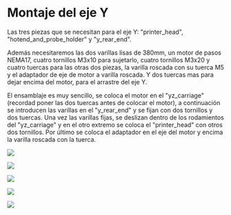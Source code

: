 # Montaje del eje Y

Las tres piezas que se necesitan para el eje Y: "printer_head", "hotend_and_probe_holder" y "y_rear_end". 

Además necesitaremos las dos varillas lisas de 380mm, un motor de pasos NEMA17, cuatro tornillos M3x10 para sujetarlo, cuatro tornillos M3x20 y cuatro tuercas para las otras dos piezas, la varilla roscada con su tuerca M5 y el adaptador de eje de motor a varilla roscada. Y dos tuercas mas para dejar encima del motor, para el arrastre del eje Y.

El ensamblaje es muy sencillo, se coloca el motor en el "yz_carriage" (recordad poner las dos tuercas antes de colocar el motor), a continuación se introducen las varillas en el "y_rear_end" y se fijan con dos tornillos y dos tuercas. Una vez las varillas fijas, se deslizan dentro de los rodamientos del "yz_carriage" y en el otro extremo se coloca el "printer_head" con otros dos tornillos. Por último se coloca el adaptador en el eje del motor y encima la varilla roscada con la tuerca.

![](https://lh3.googleusercontent.com/fmUG5uOBPKBIXUDV-YI3jl_axTXfwB_N4gfSJh99d4x-eZasTBhiDxv4Kdp1sTqRiSYWWMvz5g=w1920-h1080-rw-no)

![](https://lh3.googleusercontent.com/2ad4Dz_81y8PPOpkzMWqp_0YCWgsI31DPBU_8WnkuHGn9ITtUS_dEgXeTfzp85HnLWvrVvhX6w=w1920-h1080-rw-no)

![](https://lh3.googleusercontent.com/_I56Lpd7k5U54sIIan8MWj6ut8B369gKpinsLrOuf4d4RFw8V_8rCJa83aahWa9jJNAavfffag=w1920-h1080-rw-no)

![](https://lh3.googleusercontent.com/nhsw7zh649prjZOPtN-gMkz7M-u-xPajKGCbheiILvn-wbozy5Q0GnQM9BOlvqm53yJZwPzAwA=w1920-h1080-rw-no)

![](https://lh3.googleusercontent.com/znhunqxfydoUs0anIXtpvnK1MAV4HHDdV7muT3_mq46aUSZHRO4SXjL5_D5ZANc4xtlDanNrWA=w1920-h1080-rw-no)
